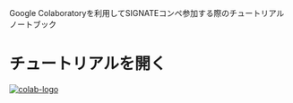Google Colaboratoryを利用してSIGNATEコンペ参加する際のチュートリアルノートブック

# チュートリアルを開く
<a href="https://colab.research.google.com/github/signatelab/colaboratory/blob/master/tutorials/SIGNATE_Tutorial_for_Colaboratory.ipynb"><img alt="colab-logo" src="https://colab.research.google.com/assets/colab-badge.svg"></a>
